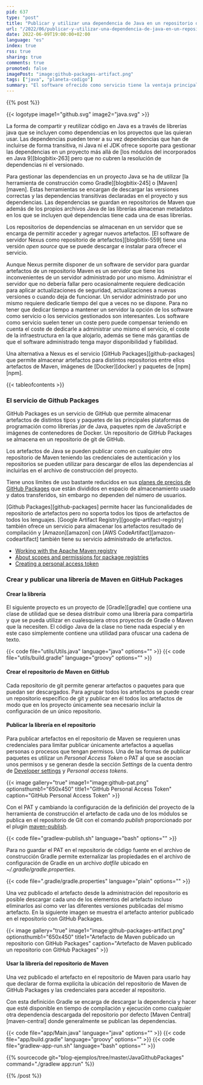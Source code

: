 ```yaml
---
pid: 637
type: "post"
title: "Publicar y utilizar una dependencia de Java en un repositorio de Git con GitHub Packages"
url: "/2022/06/publicar-y-utilizar-una-dependencia-de-java-en-un-repositorio-de-git-con-github-packages/"
date: 2022-06-09T19:00:00+02:00
language: "es"
index: true
rss: true
sharing: true
comments: true
promoted: false
imagePost: "image:github-packages-artifact.png"
tags: ["java", "planeta-codigo"]
summary: "El software ofrecido como servicio tiene la ventaja principal de que delega en el proveedor del servicio su administración. El delegar la administración del servicio está motivada por tener ciertas garantías de que el software tiene mayor disponibilidad y fiabilidad. A cambio de esa administración el proveedor del software como servicio establece un precio por su SaaS que llega a compensar tener que administrar el servicio uno mismo que también tiene unos costes en servidor, personal, fiabilidad y también tiempo de dedicación. Una de las funcionalidades que requiere una infraestructura en una organización para desarrollar sus aplicaciones es un repositorio de artefactos o paquetes, GitHub Packages el servicio de repositorio de artefactos compatibles con los artefactos producidos por los principales lenguajes de programación para compartir bibliotecas de código entre ellos Java y JavaScript y tecnologías de contenedores como imágenes Docker."
---
```


{{% post %}}

{{< logotype image1="github.svg" image2="java.svg" >}}

La forma de compartir y reutilizar código en Java es a través de librerías java que se incluyen como dependencias en los proyectos que las quieran usar. Las dependencias pueden tener a su vez dependencias que han de incluirse de forma transitiva, ni Java ni el JDK ofrece soporte para gestionar las dependencias en un proyecto más allá de [los módulos del incorporados en Java 9][blogbitix-263] pero que no cubren la resolución de dependencias ni el versionado.

Para gestionar las dependencias en un proyecto Java se ha de utilizar [la herramienta de construcción como Gradle][blogbitix-245] o [Maven][maven]. Estas herramientas se encargan de descargar las versiones correctas y las dependencias transitivas declaradas en el proyecto y sus dependencias. Las dependencias se guardan en repositorios de Maven que además de los propios archivos Java de las librerías almacenan metadatos en los que se incluyen qué dependencias tiene cada una de esas librerías.

Los repositorios de dependencias se almacenan en un servidor que se encarga de permitir acceder y agregar nuevos artefactos. [El software de servidor Nexus como repositorio de artefactos][blogbitix-559]  tiene una versión _open source_ que se puede descargar e instalar para ofrecer el servicio.

Aunque Nexus permite disponer de un software de servidor para guardar artefactos de un repositorio Maven es un servidor que tiene los inconvenientes de un servidor administrado por uno mismo. Administrar el servidor que no debería fallar pero ocasionalmente requiere dedicación para aplicar actualizaciones de seguridad, actualizaciones a nuevas versiones o cuando deja de funcionar. Un servidor administrado por uno mismo requiere dedicarle tiempo del que a veces no se dispone. Para no tener que dedicar tiempo a mantener un servidor la opción de los software como servicio o los servicios gestionados son interesantes. Los software como servicio suelen tener un coste pero puede compensar teniendo en cuenta el coste de dedicarle a administrar uno mismo el servicio, el coste de la infraestructura en la que alojarlo, además se tiene más garantías de que el software administrado tenga mayor disponibilidad y fiabilidad.

Una alternativa a Nexus es el servicio [GitHub Packages][github-packages] que permite almacenar artefactos para distintos repositorios entre ellos artefactos de Maven, imágenes de [Docker][docker] y paquetes de [npm][npm].

{{< tableofcontents >}}

### El servicio de Github Packages

GitHub Packages es un servicio de GitHub que permite almacenar artefactos de distintos tipos y paquetes de las principales plataformas de programación como librerías _jar_ de Java, paquetes npm de JavaScript e imágenes de contenedores de Docker. Un repositorio de GitHub Packages se almacena en un repositorio de git de GitHub.

Los artefactos de Java se pueden publicar como en cualquier otro repositorio de Maven teniendo las credenciales de autenticación y los repositorios se pueden utilizar para descargar de ellos las dependencias al incluirlas en el archivo de construcción del proyecto.

Tiene unos límites de uso bastante reducidos en sus [planes de precios de GitHub Packages](https://github.com/features/packages#pricing) que están divididos en espacio de almacenamiento usado y datos transferidos, sin embargo no dependen del número de usuarios.

[Github Packages][github-packages] permite hacer las funcionalidades de repositorio de artefactos pero no soporta todos los tipos de artefactos de todos los lenguajes. [Google Artifact Registry][google-artifact-registry] también ofrece un servicio para almacenar los artefactos resultado de compilación y [Amazon][amazon] con [AWS CodeArtifact][amazon-codeartifact] también tiene su servicio administrado de artefactos.

* [Working with the Apache Maven registry](https://docs.github.com/en/packages/working-with-a-github-packages-registry/working-with-the-apache-maven-registry)
* [About scopes and permissions for package registries](https://docs.github.com/en/packages/learn-github-packages/about-permissions-for-github-packages#about-scopes-and-permissions-for-package-registries)
* [Creating a personal access token](https://docs.github.com/en/authentication/keeping-your-account-and-data-secure/creating-a-personal-access-token)

### Crear y publicar una librería de Maven en GitHub Packages

#### Crear la librería

El siguiente proyecto es un proyecto de [Gradle][gradle] que contiene una clase de utilidad que se desea distribuir como una librería para compartirla y que se pueda utilizar en cualesquiera otros proyectos de Gradle o Maven que la necesiten. El código Java de la clase no tiene nada especial y en este caso simplemente contiene una utilidad para ofuscar una cadena de texto.

{{< code file="utils/Utils.java" language="java" options="" >}}
{{< code file="utils/build.gradle" language="groovy" options="" >}}

#### Crear el repositorio de Maven en GitHub

Cada repositorio de git permite generar artefactos o paquetes para que puedan ser descargados. Para agrupar todos los artefactos se puede crear un repositorio específico de git y publicar en él todos los artefactos de modo que en los proyecto únicamente sea necesario incluir la configuración de un único repositorio.

#### Publicar la librería en el repositorio

Para publicar artefactos en el repositorio de Maven se requieren unas credenciales para limitar publicar únicamente artefactos a aquellas personas o procesos que tengan permisos. Una de las formas de publicar paquetes es utilizar un _Personal Access Token_ o PAT al que se asocian unos permisos y se generan desde la sección _Settings_ de la cuenta dentro de [Developer settings](https://github.com/settings/apps) y _Personal access tokens_.

{{< image
    gallery="true"
    image1="image:github-pat.png" optionsthumb1="650x450" title1="GitHub Personal Access Token"
    caption="GitHub Personal Access Token" >}}

Con el PAT y cambiando la configuración de la definición del proyecto de la herramienta de construcción el artefacto de cada uno de los módulos se publica en el repositorio de Git con el comando _publish_ proporcionado por el plugin [maven-publish](https://docs.gradle.org/current/userguide/publishing_maven.html).

{{< code file="gradlew-publish.sh" language="bash" options="" >}}

Para no guardar el PAT en el repositorio de código fuente en el archivo de construcción Gradle permite externalizar las propiedades en el archivo de configuración de Gradle en un archivo _dotfile_ ubicado en _~/.gradle/gradle.properties_.

{{< code file=".gradle/gradle.properties" language="plain" options="" >}}

Una vez publicado el artefacto desde la administración del repositorio es posible descargar cada uno de los elementos del artefacto incluso eliminarlos asi como ver las diferentes versiones publicadas del mismo artefacto. En la siguiente imagen se muestra el artefacto anterior publicado en el repositorio con GitHub Packages.

{{< image
    gallery="true"
    image1="image:github-packages-artifact.png" optionsthumb1="650x450" title1="Artefacto de Maven publicado un repositorio con GitHub Packages"
    caption="Artefacto de Maven publicado un repositorio con GitHub Packages" >}}

#### Usar la librería del repositorio de Maven

Una vez publicado el artefacto en el repositorio de Maven para usarlo hay que declarar de forma explícita la ubicación del repositorio de Maven de GitHub Packages y las credenciales para acceder al repositorio.

Con esta definición Gradle se encarga de descargar la dependencia y hacer que esté disponible en tiempo de compilación y ejecución como cualquier otra dependencia descargada del repositorio por defecto [Maven Central][maven-central] donde generalmente se publican las dependencias.

{{< code file="app/Main.java" language="java" options="" >}}
{{< code file="app/build.gradle" language="groovy" options="" >}}
{{< code file="gradlew-app-run.sh" language="bash" options="" >}}

{{% sourcecode git="blog-ejemplos/tree/master/JavaGithubPackages" command="./gradlew app:run" %}}

{{% /post %}}
